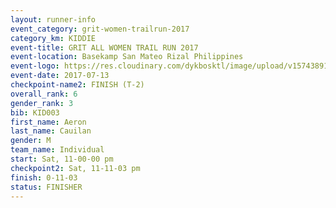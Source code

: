 ```yaml
---
layout: runner-info 
event_category: grit-women-trailrun-2017 
category_km: KIDDIE 
event-title: GRIT ALL WOMEN TRAIL RUN 2017 
event-location: Basekamp San Mateo Rizal Philippines 
event-logo: https://res.cloudinary.com/dykbosktl/image/upload/v1574389137/Logo/a04c0-grit-logo_yxzsau.png 
event-date: 2017-07-13 
checkpoint-name2: FINISH (T-2) 
overall_rank: 6
gender_rank: 3
bib: KID003
first_name: Aeron
last_name: Cauilan
gender: M
team_name: Individual
start: Sat, 11-00-00 pm
checkpoint2: Sat, 11-11-03 pm
finish: 0-11-03
status: FINISHER
---
```

